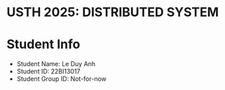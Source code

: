 USTH 2025: DISTRIBUTED SYSTEM
=====================================================

Student Info
=========================

* Student Name: Le Duy Anh 
* Student ID: 22BI13017
* Student Group ID: Not-for-now
